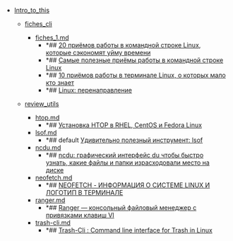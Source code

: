 - <a href = "F:\Node_projects\Node_Way\NBase\_Md\_Index\_Linux_LG2\Containers\Intro_to_this\cat.Intro_to_this\dir.Intro_to_this.md">Intro_to_this</a>
    - <a href = "F:\Node_projects\Node_Way\NBase\_Md\_Index\_Linux_LG2\Containers\Intro_to_this\fiches_cli\cat.fiches_cli\dir.fiches_cli.md">fiches_cli</a>
        - <a href = "F:\Node_projects\Node_Way\NBase\_Md\_Index\_Linux_LG2\Containers\Intro_to_this\fiches_cli\fiches_1.md">fiches_1.md</a>
            - *## [20 приёмов работы в командной строке Linux, которые сэкономят уйму времени](https://habr.com/ru/company/ruvds/blog/339820/)
            - *## [Самые полезные приёмы работы в командной строке Linux](https://habr.com/ru/company/ruvds/blog/323330/)
            - *## [10 приёмов работы в терминале Linux, о которых мало кто знает](https://habr.com/ru/company/ruvds/blog/336060/)
            - *## [Linux: перенаправление](https://habr.com/ru/company/ruvds/blog/336320/)
    
    - <a href = "F:\Node_projects\Node_Way\NBase\_Md\_Index\_Linux_LG2\Containers\Intro_to_this\review_utils\cat.review_utils\dir.review_utils.md">review_utils</a>
        - <a href = "F:\Node_projects\Node_Way\NBase\_Md\_Index\_Linux_LG2\Containers\Intro_to_this\review_utils\htop.md">htop.md</a>
            - *## [Установка HTOP в RHEL, CentOS и Fedora Linux](https://linux-notes.org/ustanovka-htop-v-rhel-centos-i-fedora-linux/)
        - <a href = "F:\Node_projects\Node_Way\NBase\_Md\_Index\_Linux_LG2\Containers\Intro_to_this\review_utils\lsof.md">lsof.md</a>
            - *## default [Удивительно полезный инструмент: lsof](https://habr.com/ru/company/ruvds/blog/337934/)
        - <a href = "F:\Node_projects\Node_Way\NBase\_Md\_Index\_Linux_LG2\Containers\Intro_to_this\review_utils\ncdu.md">ncdu.md</a>
            - *## [ncdu: графический интерфейс du чтобы быстро узнать, какие файлы и папки израсходовали место на диске](https://zalinux.ru/?p=3011)
        - <a href = "F:\Node_projects\Node_Way\NBase\_Md\_Index\_Linux_LG2\Containers\Intro_to_this\review_utils\neofetch.md">neofetch.md</a>
            - *## [NEOFETCH - ИНФОРМАЦИЯ О СИСТЕМЕ LINUX И ЛОГОТИП В ТЕРМИНАЛЕ](https://losst.ru/neofetch-informatsiya-o-sisteme-linux-i-logotip-v-terminale)
        - <a href = "F:\Node_projects\Node_Way\NBase\_Md\_Index\_Linux_LG2\Containers\Intro_to_this\review_utils\ranger.md">ranger.md</a>
            - *## [Ranger — консольный файловый менеджер с привязками клавиш VI](https://blog.sedicomm.com/2019/10/10/ranger-konsolnyj-fajlovyj-menedzher-s-privyazkami-klavish-vi/)
        - <a href = "F:\Node_projects\Node_Way\NBase\_Md\_Index\_Linux_LG2\Containers\Intro_to_this\review_utils\trash-cli.md">trash-cli.md</a>
            - *## [Trash-Cli : Command line interface for Trash in Linux](https://www.2daygeek.com/trash-cli-command-line-trashcan-linux-system/)
    
